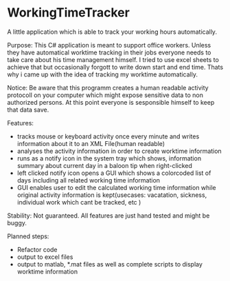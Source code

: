 # WorkingTimeTracker
A little application which is able to track your working hours automatically.


Purpose:
This C# application is meant to support office workers. Unless they have automatical worktime tracking in their jobs everyone needs to take care about his time management himself. I tried to use excel sheets to achieve that but occasionally forgott to write down start and end time. Thats why i came up with the idea of tracking my worktime automatically.

Notice: Be aware that this programm creates a human readable activity protocoll on your computer which might expose sensitive data to non authorized persons. At this point everyone is sesponsible himself to keep that data save.


Features:
  - tracks mouse or keyboard activity once every minute and writes information about it to an XML File(human readable)
  - analyses the activity information in order to create worktime information  
  - runs as a notify icon in the system tray which shows, information summary about current day in a baloon tip when right-clicked
  - left clicked notify icon opens a GUI which shows a colorcoded list of days including all related working time information
  - GUI enables user to edit the calculated working time information while original activity information is kept(usecases: vacatation, sickness, individual work which cant be tracked, etc )
  
Stability: Not guaranteed. All features are just hand tested and might be buggy.


Planned steps:
  - Refactor code 
  - output to excel files
  - output to matlab, *.mat files as well as complete scripts to display worktime information
  
